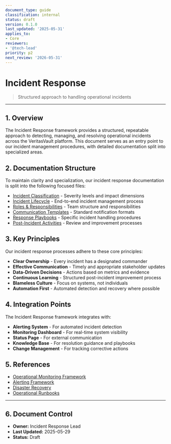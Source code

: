 ```yaml
---
document_type: guide
classification: internal
status: draft
version: 0.1.0
last_updated: '2025-05-31'
applies_to:
- Core
reviewers:
- '@tech-lead'
priority: p2
next_review: '2026-05-31'
---
```


# Incident Response

> Structured approach to handling operational incidents

---

## 1. Overview

The Incident Response framework provides a structured, repeatable approach to detecting, managing, and resolving operational incidents across the VeritasVault platform. This document serves as an entry point to our incident management procedures, with detailed documentation split into specialized areas.

## 2. Documentation Structure

To maintain clarity and specialization, our incident response documentation is split into the following focused files:

* [Incident Classification](./incident-response/incident-classification.md) - Severity levels and impact dimensions
* [Incident Lifecycle](./incident-response/incident-lifecycle.md) - End-to-end incident management process
* [Roles & Responsibilities](./incident-response/roles-responsibilities.md) - Team structure and responsibilities
* [Communication Templates](./incident-response/communication-templates.md) - Standard notification formats
* [Response Playbooks](./incident-response/response-playbooks.md) - Specific incident handling procedures
* [Post-Incident Activities](./incident-response/post-incident.md) - Review and improvement processes

## 3. Key Principles

Our incident response processes adhere to these core principles:

* **Clear Ownership** - Every incident has a designated commander
* **Effective Communication** - Timely and appropriate stakeholder updates
* **Data-Driven Decisions** - Actions based on metrics and evidence
* **Continuous Learning** - Structured post-incident improvement process
* **Blameless Culture** - Focus on systems, not individuals
* **Automation First** - Automated detection and recovery where possible

## 4. Integration Points

The Incident Response framework integrates with:

* **Alerting System** - For automated incident detection
* **Monitoring Dashboard** - For real-time system visibility
* **Status Page** - For external communication
* **Knowledge Base** - For resolution guidance and playbooks
* **Change Management** - For tracking corrective actions

## 5. References

* [Operational Monitoring Framework](../operational-monitoring.md)
* [Alerting Framework](../alerting/alerting-framework.md)
* [Disaster Recovery](../disaster-recovery/disaster-recovery.md)
* [Operational Runbooks](../monitoring/operational-runbooks.md)

---

## 6. Document Control

* **Owner:** Incident Response Lead
* **Last Updated:** 2025-05-29
* **Status:** Draft
